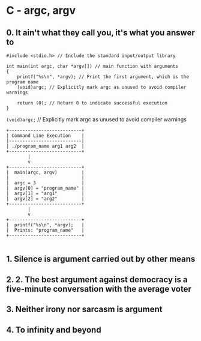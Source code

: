 # C - argc, argv

## 0. It ain't what they call you, it's what you answer to
```
#include <stdio.h> // Include the standard input/output library

int main(int argc, char *argv[]) // main function with arguments
{
    printf("%s\n", *argv); // Print the first argument, which is the program name
    (void)argc; // Explicitly mark argc as unused to avoid compiler warnings

    return (0); // Return 0 to indicate successful execution
}

```
`(void)argc;` // Explicitly mark argc as unused to avoid compiler warnings
```
+---------------------------+
| Command Line Execution    |
|---------------------------|
| ./program_name arg1 arg2  |
+---------------------------+
        |
        v
+---------------------------+
|  main(argc, argv)         |
|                           |
|  argc = 3                 |
|  argv[0] = "program_name" |
|  argv[1] = "arg1"         |
|  argv[2] = "arg2"         |
+---------------------------+
        |
        v
+---------------------------+
|  printf("%s\n", *argv);   |
|  Prints: "program_name"   |
+---------------------------+


```

## 1. Silence is argument carried out by other means



## 2. 2. The best argument against democracy is a five-minute conversation with the average voter




## 3. Neither irony nor sarcasm is argument




## 4. To infinity and beyond



